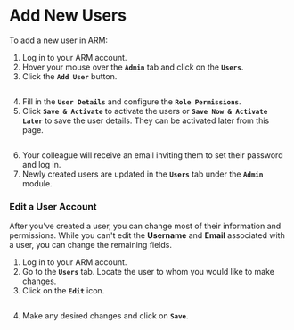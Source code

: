 # Add New Users

To add a new user in ARM:

1. Log in to your ARM account.
2. Hover your mouse over the **`Admin`** tab and click on the **`Users`**.
3. Click the **`Add User`** button.

<figure><img src="broken-reference" alt=""><figcaption></figcaption></figure>

4. Fill in the **`User Details`** and configure the **`Role Permissions`**.
5. Click **`Save & Activate`** to activate the users or **`Save Now & Activate Later`** to save the user details. They can be activated later from this page.

<figure><img src="broken-reference" alt=""><figcaption></figcaption></figure>

6. Your colleague will receive an email inviting them to set their password and log in.
7. Newly created users are updated in the **`Users`** tab under the **`Admin`** module.

### Edit a User Account <a href="#edit-a-user-account" id="edit-a-user-account"></a>

After you’ve created a user, you can change most of their information and permissions. While you can't edit the **Username** and **Email** associated with a user, you can change the remaining fields.

1. Log in to your ARM account.
2. Go to the **`Users`** tab. Locate the user to whom you would like to make changes.
3. Click on the **`Edit`** icon.

<figure><img src="broken-reference" alt=""><figcaption></figcaption></figure>

4. Make any desired changes and click on **`Save`**.
